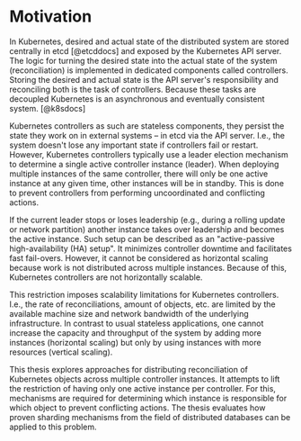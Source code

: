 # Motivation

In Kubernetes, desired and actual state of the distributed system are stored centrally in etcd [@etcddocs] and exposed by the Kubernetes API server.
The logic for turning the desired state into the actual state of the system (reconciliation) is implemented in dedicated components called controllers.
Storing the desired and actual state is the API server's responsibility and reconciling both is the task of controllers.
Because these tasks are decoupled Kubernetes is an asynchronous and eventually consistent system. [@k8sdocs]

Kubernetes controllers as such are stateless components, they persist the state they work on in external systems – in etcd via the API server.
I.e., the system doesn't lose any important state if controllers fail or restart.
However, Kubernetes controllers typically use a leader election mechanism to determine a single active controller instance (leader).
When deploying multiple instances of the same controller, there will only be one active instance at any given time, other instances will be in standby.
This is done to prevent controllers from performing uncoordinated and conflicting actions.

If the current leader stops or loses leadership (e.g., during a rolling update or network partition) another instance takes over leadership and becomes the active instance.
Such setup can be described as an "active-passive high-availability (HA) setup".
It minimizes controller downtime and facilitates fast fail-overs.
However, it cannot be considered as horizontal scaling because work is not distributed across multiple instances.
Because of this, Kubernetes controllers are not horizontally scalable.

This restriction imposes scalability limitations for Kubernetes controllers.
I.e., the rate of reconciliations, amount of objects, etc. are limited by the available machine size and network bandwidth of the underlying infrastructure.
In contrast to usual stateless applications, one cannot increase the capacity and throughput of the system by adding more instances (horizontal scaling) but only by using instances with more resources (vertical scaling).

This thesis explores approaches for distributing reconciliation of Kubernetes objects across multiple controller instances.
It attempts to lift the restriction of having only one active instance per controller.
For this, mechanisms are required for determining which instance is responsible for which object to prevent conflicting actions.
The thesis evaluates how proven sharding mechanisms from the field of distributed databases can be applied to this problem.
